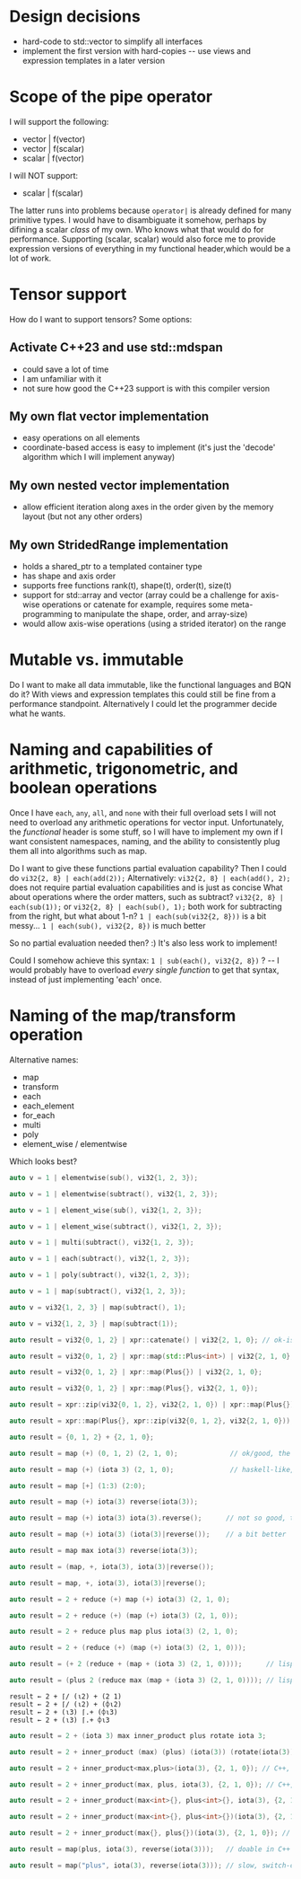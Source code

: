 # Design decisions
- hard-code to std::vector to simplify all interfaces
- implement the first version with hard-copies -- use views and expression templates in a later version

# Scope of the pipe operator

I will support the following:
- vector | f(vector)
- vector | f(scalar)
- scalar | f(vector)

I will NOT support:
- scalar | f(scalar)

The latter runs into problems because `operator|` is already defined for many primitive types.
I would have to disambiguate it somehow, perhaps by difining a scalar _class_ of my own.
Who knows what that would do for performance.
Supporting (scalar, scalar) would also force me to provide expression versions of everything in my functional header,which would be a lot of work.

# Tensor support
How do I want to support tensors? Some options:

## Activate C++23 and use std::mdspan
- could save a lot of time
- I am unfamiliar with it
- not sure how good the C++23 support is with this compiler version

## My own flat vector implementation
- easy operations on all elements
- coordinate-based access is easy to implement (it's just the 'decode' algorithm which I will implement anyway)

## My own nested vector implementation
- allow efficient iteration along axes in the order given by the memory layout (but not any other orders)

## My own StridedRange implementation
- holds a shared_ptr to a templated container type
- has shape and axis order
- supports free functions rank(t), shape(t), order(t), size(t)
- support for std::array and vector (array could be a challenge for axis-wise operations or catenate for example, requires some meta-programming to manipulate the shape, order, and array-size)
- would allow axis-wise operations (using a strided iterator) on the range

# Mutable vs. immutable
Do I want to make all data immutable, like the functional languages and BQN do it? With views and expression templates this could still be fine from a performance standpoint. Alternatively I could let the programmer decide what he wants.

# Naming and capabilities of arithmetic, trigonometric, and boolean operations

Once I have `each`, `any`, `all`, and `none` with their full overload sets I will not need to overload any arithmetic operations for vector input. Unfortunately, the _functional_ header is some stuff, so I will have to implement my own if I want consistent namespaces, naming, and the ability to consistently plug them all into algorithms such as map.

Do I want to give these functions partial evaluation capability?
Then I could do `vi32{2, 8} | each(add(2));`
Alternatively: `vi32{2, 8} | each(add(), 2);` does not require partial evaluation capabilities and is just as concise
What about operations where the order matters, such as subtract?
`vi32{2, 8} | each(sub(1));` or `vi32{2, 8} | each(sub(), 1);` both work for subtracting from the right, but what about 1-n?
`1 | each(sub(vi32{2, 8}))` is a bit messy...
`1 | each(sub(), vi32{2, 8})` is much better

So no partial evaluation needed then? :) It's also less work to implement!

Could I somehow achieve this syntax: `1 | sub(each(), vi32{2, 8})` ?
-- I would probably have to overload _every single function_ to get that syntax, instead of just implementing 'each' once.

# Naming of the map/transform operation

Alternative names:
- map
- transform
- each
- each_element
- for_each
- multi
- poly
- element_wise / elementwise

Which looks best?

```cpp
auto v = 1 | elementwise(sub(), vi32{1, 2, 3});

auto v = 1 | elementwise(subtract(), vi32{1, 2, 3});

auto v = 1 | element_wise(sub(), vi32{1, 2, 3});

auto v = 1 | element_wise(subtract(), vi32{1, 2, 3});

auto v = 1 | multi(subtract(), vi32{1, 2, 3});

auto v = 1 | each(subtract(), vi32{1, 2, 3});

auto v = 1 | poly(subtract(), vi32{1, 2, 3});

auto v = 1 | map(subtract(), vi32{1, 2, 3});

auto v = vi32{1, 2, 3} | map(subtract(), 1);

auto v = vi32{1, 2, 3} | map(subtract(1));

auto result = vi32{0, 1, 2} | xpr::catenate() | vi32{2, 1, 0}; // ok-ish

auto result = vi32{0, 1, 2} | xpr::map(std::Plus<int>) | vi32{2, 1, 0};

auto result = vi32{0, 1, 2} | xpr::map(Plus{}) | vi32{2, 1, 0};

auto result = vi32{0, 1, 2} | xpr::map(Plus{}, vi32{2, 1, 0});

auto result = xpr::zip(vi32{0, 1, 2}, vi32{2, 1, 0}) | xpr::map(Plus{}); // shit

auto result = xpr::map(Plus{}, xpr::zip(vi32{0, 1, 2}, vi32{2, 1, 0})); // shit

auto result = {0, 1, 2} + {2, 1, 0};

auto result = map (+) (0, 1, 2) (2, 1, 0);             // ok/good, the two arrays back to back are weird

auto result = map (+) (iota 3) (2, 1, 0);              // haskell-like, pretty good

auto result = map [+] (1:3) (2:0);

auto result = map (+) iota(3) reverse(iota(3));

auto result = map (+) iota(3) iota(3).reverse();      // not so good, the '.' looks like a space

auto result = map (+) iota(3) (iota(3)|reverse());    // a bit better

auto result = map max iota(3) reverse(iota(3));

auto result = (map, +, iota(3), iota(3)|reverse());

auto result = map, +, iota(3), iota(3)|reverse();

auto result = 2 + reduce (+) map (+) iota(3) (2, 1, 0);

auto result = 2 + reduce (+) (map (+) iota(3) (2, 1, 0));

auto result = 2 + reduce plus map plus iota(3) (2, 1, 0);

auto result = 2 + (reduce (+) (map (+) iota(3) (2, 1, 0)));

auto result = (+ 2 (reduce + (map + (iota 3) (2, 1, 0))));      // lisp-like

auto result = (plus 2 (reduce max (map + (iota 3) (2, 1, 0)))); // lisp-like, but verbose operators
```

```apl
result ← 2 + ⌈/ (⍳2) + (2 1)
result ← 2 + ⌈/ (⍳2) + (⌽⍳2)
result ← 2 + (⍳3) ⌈.+ (⌽⍳3)
result ← 2 + (⍳3) ⌈.+ ⌽⍳3
```

```cpp
auto result = 2 + (iota 3) max inner_product plus rotate iota 3;

auto result = 2 + inner_product (max) (plus) (iota(3)) (rotate(iota(3)));

auto result = 2 + inner_product<max,plus>(iota(3), {2, 1, 0}); // C++, actually OK, predefined ops only

auto result = 2 + inner_product(max, plus, iota(3), {2, 1, 0}); // C++, not as good, but allows lambdas

auto result = 2 + inner_product(max<int>{}, plus<int>{}, iota(3), {2, 1, 0}); // C++, bad

auto result = 2 + inner_product(max<int>{}, plus<int>{})(iota(3), {2, 1, 0}); // C++ functor, bad

auto result = 2 + inner_product(max{}, plus{})(iota(3), {2, 1, 0}); // C++ functor, not much better

auto result = map(plus, iota(3), reverse(iota(3)));   // doable in C++

auto result = map("plus", iota(3), reverse(iota(3))); // slow, switch-case
```

